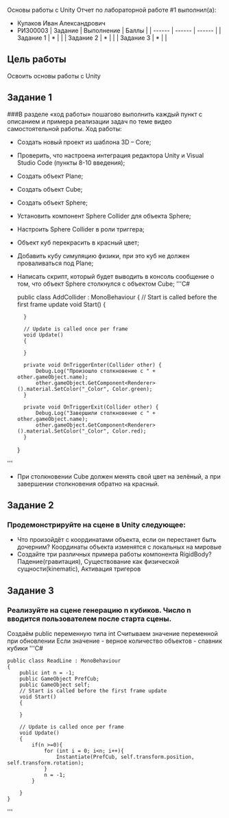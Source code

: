Основы работы с Unity
Отчет по лабораторной работе #1 выполнил(а):
- Кулаков Иван Александрович
- РИ300003
| Задание | Выполнение | Баллы |
| ------ | ------ | ------ |
| Задание 1 | * |  |
| Задание 2 | * |  |
| Задание 3 | * |  |
## Цель работы
Освоить основы работы с Unity
## Задание 1
###В разделе «ход работы» пошагово выполнить каждый пункт с описанием и примера реализации задач по теме видео самостоятельной работы.
Ход работы:
- Создать новый проект из шаблона 3D – Core;
- Проверить, что настроена интеграция редактора Unity и Visual Studio Code (пункты 8-10 введения);
- Создать объект Plane;
- Создать объект Cube;
-	Создать объект Sphere;
-	Установить компонент Sphere Collider для объекта Sphere;
-	Настроить Sphere Collider в роли триггера;
-	Объект куб перекрасить в красный цвет;
-	Добавить кубу симуляцию физики, при это куб не должен проваливаться под Plane;
- Написать скрипт, который будет выводить в консоль сообщение о том, что объект Sphere столкнулся с объектом Cube;
'''C#

    public class AddCollider : MonoBehaviour
    {
        // Start is called before the first frame update
        void Start()
        {

        }

        // Update is called once per frame
        void Update()
        {

        }

        private void OnTriggerEnter(Collider other) {
            Debug.Log("Произошло столкновение с " + other.gameObject.name);
            other.gameObject.GetComponent<Renderer>().material.SetColor("_Color", Color.green); 
        }

        private void OnTriggerExit(Collider other) {
            Debug.Log("Завершили столкновение с " + other.gameObject.name);
            other.gameObject.GetComponent<Renderer>().material.SetColor("_Color", Color.red);
        }
    }
    
'''
- При столкновении Cube должен менять свой цвет на зелёный, а при завершении столкновения обратно на красный.

## Задание 2
### Продемонстрируйте на сцене в Unity следующее:
- Что произойдёт с координатами объекта, если он перестанет быть дочерним?
Координаты объекта изменятся с локальных на мировые
- Создайте три различных примера работы компонента RigidBody?
Падение(гравитация), Существование как физической сущности(kinematic), Активация тригеров

## Задание 3
### Реализуйте на сцене генерацию n кубиков. Число n вводится пользователем после старта сцены.
Создаём public переменную типа int
Считываем значение переменной при обновлении
Если значение - верное количество объектов - спавник кубики
'''C#

    public class ReadLine : MonoBehaviour
    {
        public int n = -1;
        public GameObject PrefCub;
        public GameObject self;
        // Start is called before the first frame update
        void Start()
        {

        }

        // Update is called once per frame
        void Update()
        {
            if(n >=0){
                for (int i = 0; i<n; i++){
                    Instantiate(PrefCub, self.transform.position, self.transform.rotation);
                }
                n = -1;
            }

        }
    }
    
'''



